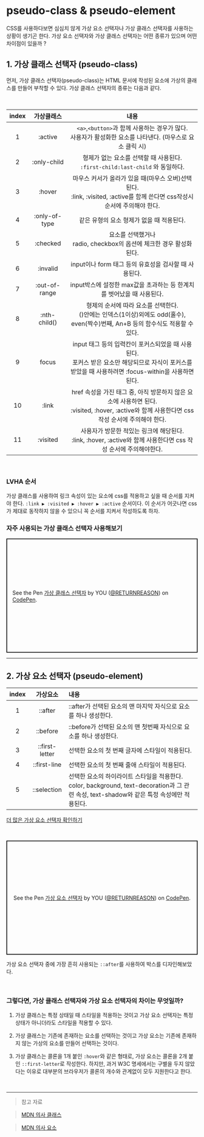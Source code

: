 # pseudo-class & pseudo-element

CSS를 사용하다보면 심심치 않게 가상 요소 선택자나 가상 클래스 선택자를 사용하는 상황이 생기곤 한다.
가상 요소 선택자와 가상 클래스 선택자는 어떤 종류가 있으며 어떤 차이점이 있을까 ?

## 1. 가상 클래스 선택자 (pseudo-class)

먼저, 가상 클래스 선택자(pseudo-class)는 HTML 문서에 작성된 요소에 가상의 클래스를 만들어 부착할 수 있다.
가상 클래스 선택자의 종류는 다음과 같다.

<br>

| index |  가상클래스   |                                                                           내용                                                                            |
| :---: | :-----------: | :-------------------------------------------------------------------------------------------------------------------------------------------------------: |
|   1   |    :active    |                       `<a>`,`<button>`과 함께 사용하는 경우가 많다. <br> 사용자가 활성화한 요소를 나타낸다. (마우스로 요소 클릭 시)                       |
|   2   |  :only-child  |                                     형제가 없는 요소를 선택할 때 사용된다. <br>`:first-child:last-child` 와 동일하다.                                     |
|   3   |    :hover     |               마우스 커서가 올라가 있을 때(마우스 오버)선택된다.<br> :link, :visited, :active를 함께 쓴다면 css작성시 순서에 주의해야 한다.               |
|   4   | :only-of-type |                                                         같은 유형의 요소 형제가 없을 때 적용된다.                                                         |
|   5   |   :checked    |                                          요소를 선택했거나 <br>radio, checkbox의 옵션에 체크한 경우 활성화된다.                                           |
|   6   |   :invalid    |                                                   input이나 form 태그 등의 유효성을 검사할 때 사용된다.                                                   |
|   7   | :out-of-range |                                           input박스에 설정한 max값을 초과하는 등 한계치를 벗어났을 때 사용된다.                                           |
|   8   | :nth-child()  |            형제의 순서에 따라 요소를 선택한다. <br> ()안에는 인덱스(1이상)외에도 odd(홀수), even(짝수)번째, An+B 등의 함수식도 적용할 수 있다.            |
|   9   |     focus     | input 태그 등의 입력칸이 포커스되었을 때 사용된다. <br> 포커스 받은 요소만 해당되므로 자식이 포커스를 받았을 때 사용하려면 :focus-within을 사용하면 된다. |
|  10   |     :link     |    href 속성을 가진 태그 중, 아직 방문하지 않은 요소에 사용하면 된다. <br> :visited, :hover, :active와 함께 사용한다면 css 작성 순서에 주의해야 한다.     |
|  11   |   :visited    |                    사용자가 방문한 적있는 링크에 해당된다. <br> :link, :hover, :active와 함께 사용한다면 css 작성 순서에 주의해야한다.                    |

<br>

### LVHA 순서

가상 클래스를 사용하여 링크 속성이 있는 요소에 css를 적용하고 싶을 때 순서를 지켜야 한다.
`:link ▶ :visited ▶ :hover ▶ :active`
순서이다. 이 순서가 어긋나면 css가 제대로 동작하지 않을 수 있으니 꼭 순서를 지켜서 작성하도록 하자.

### 자주 사용되는 가상 클래스 선택자 사용해보기

<p class="codepen" data-height="300" data-theme-id="dark" data-default-tab="css,result" data-slug-hash="abERXep" data-user="RETURNREASON" style="height: 300px; box-sizing: border-box; display: flex; align-items: center; justify-content: center; border: 2px solid; margin: 1em 0; padding: 1em;">
  <span>See the Pen <a href="https://codepen.io/RETURNREASON/pen/abERXep">
  가상 클래스 선택자</a> by YOU (<a href="https://codepen.io/RETURNREASON">@RETURNREASON</a>)
  on <a href="https://codepen.io">CodePen</a>.</span>
</p>
<script async src="https://cpwebassets.codepen.io/assets/embed/ei.js"></script>

---

## 2. 가상 요소 선택자 (pseudo-element)

| index |    가상요소    | 내용                                                                                                                                          |
| :---: | :------------: | :-------------------------------------------------------------------------------------------------------------------------------------------- |
|   1   |    ::after     | ::after가 선택된 요소의 맨 마지막 자식으로 요소를 하나 생성한다.                                                                              |
|   2   |    ::before    | ::before가 선택된 요소의 맨 첫번째 자식으로 요소를 하나 생성한다.                                                                             |
|   3   | ::first-letter | 선택한 요소의 첫 번째 글자에 스타일이 적용된다.                                                                                               |
|   4   |  ::first-line  | 선택한 요소의 첫 번째 줄애 스타일이 적용된다.                                                                                                 |
|   5   |  ::selection   | 선택한 요소의 하이라이트 스타일을 적용한다.<br> color, background, text-decoration과 그 관련 속성, text-shadow와 같은 특정 속성에만 적용된다. |

[더 많은 가상 요소 선택자 확인하기](https://developer.mozilla.org/ko/docs/Web/CSS/Pseudo-elements)

<br>

<p class="codepen" data-height="300" data-theme-id="dark" data-default-tab="css,result" data-slug-hash="PoEygBb" data-user="RETURNREASON" style="height: 300px; box-sizing: border-box; display: flex; align-items: center; justify-content: center; border: 2px solid; margin: 1em 0; padding: 1em;">
  <span>See the Pen <a href="https://codepen.io/RETURNREASON/pen/PoEygBb">
  가상 요소 선택자</a> by YOU (<a href="https://codepen.io/RETURNREASON">@RETURNREASON</a>)
  on <a href="https://codepen.io">CodePen</a>.</span>
</p>
<script async src="https://cpwebassets.codepen.io/assets/embed/ei.js"></script>

가상 요소 선택자 중에 가장 흔히 사용되는 `::after`를 사용하여 박스를 디자인해보았다.

<br>

### 그렇다면, 가상 클래스 선택자와 가상 요소 선택자의 차이는 무엇일까?

1. 가상 클래스는 특정 상태일 때 스타일을 적용하는 것이고 가상 요소 선택자는 특정 상태가 아니더라도 스타일을 적용할 수 있다.

2. 가상 클래스는 기존에 존재하는 요소를 선택하는 것이고 가상 요소는 기존에 존재하지 않는 가상의 요소를 만들어 선택하는 것이다.

3. 가상 클래스는 콜론을 1개 붙인 `:hover`와 같은 형태로, 가상 요소는 콜론을 2개 붙인 `::first-letter`로 작성한다. 하지만, 과거 W3C 명세에서는 구별을 두지 않았다는 이유로 대부분의 브라우저가 콜론의 개수와 관계없이 모두 지원한다고 한다.

<br>

---

> 참고 자료

> [MDN 의사 클래스](https://developer.mozilla.org/ko/docs/Web/CSS/Pseudo-classes)

> [MDN 의사 요소](https://developer.mozilla.org/ko/docs/Web/CSS/Pseudo-elements)
